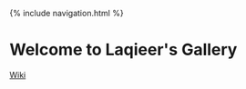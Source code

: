 {% include navigation.html %}

# Welcome to Laqieer's Gallery

[Wiki](https://github.com/laqieer/laqieer.github.io/wiki/)
